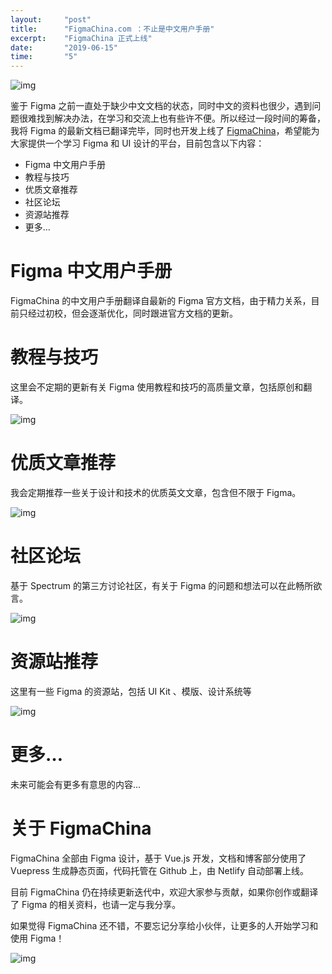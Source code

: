 ```yaml
---
layout:     "post"
title:      "FigmaChina.com ：不止是中文用户手册"
excerpt:    "FigmaChina 正式上线"
date:       "2019-06-15"
time:       "5"
---
```


![img](https://cdn.jsdelivr.net/gh/zuozizhen/oss@master/img/20201020234902.jpg)

鉴于 Figma 之前一直处于缺少中文文档的状态，同时中文的资料也很少，遇到问题很难找到解决办法，在学习和交流上也有些许不便。所以经过一段时间的筹备，我将 Figma 的最新文档已翻译完毕，同时也开发上线了 [FigmaChina](https://figmachina.com)，希望能为大家提供一个学习 Figma 和 UI 设计的平台，目前包含以下内容：

- Figma 中文用户手册
- 教程与技巧
- 优质文章推荐
- 社区论坛
- 资源站推荐
- 更多…

# Figma 中文用户手册

FigmaChina 的中文用户手册翻译自最新的 Figma 官方文档，由于精力关系，目前只经过初校，但会逐渐优化，同时跟进官方文档的更新。

# 教程与技巧

这里会不定期的更新有关 Figma 使用教程和技巧的高质量文章，包括原创和翻译。

![img](https://cdn.jsdelivr.net/gh/zuozizhen/oss@master/img/20201020235709.png)

# 优质文章推荐

我会定期推荐一些关于设计和技术的优质英文文章，包含但不限于 Figma。

![img](https://cdn.jsdelivr.net/gh/zuozizhen/oss@master/img/20201020235019.png)

# 社区论坛

基于 Spectrum 的第三方讨论社区，有关于 Figma 的问题和想法可以在此畅所欲言。

![img](https://cdn.jsdelivr.net/gh/zuozizhen/oss@master/img/20201020235029.png)

# 资源站推荐

这里有一些 Figma 的资源站，包括 UI Kit 、模版、设计系统等

![img](https://cdn.jsdelivr.net/gh/zuozizhen/oss@master/img/20201020235042.png)

# 更多…

未来可能会有更多有意思的内容...

# 关于 FigmaChina

FigmaChina 全部由 Figma 设计，基于 Vue.js 开发，文档和博客部分使用了 Vuepress 生成静态页面，代码托管在 Github 上，由 Netlify 自动部署上线。

目前 FigmaChina 仍在持续更新迭代中，欢迎大家参与贡献，如果你创作或翻译了 Figma 的相关资料，也请一定与我分享。

如果觉得 FigmaChina 还不错，不要忘记分享给小伙伴，让更多的人开始学习和使用 Figma！

![img](https://cdn.jsdelivr.net/gh/zuozizhen/oss@master/img/20201020235108.png)